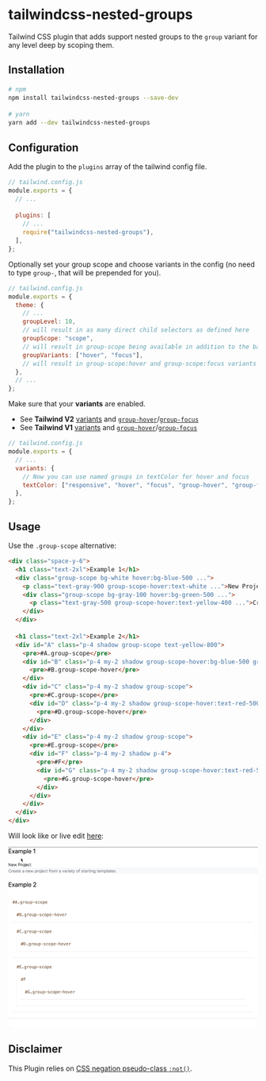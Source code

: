 # tailwindcss-nested-groups

Tailwind CSS plugin that adds support nested groups to the `group` variant for any level deep by scoping them.

## Installation

```sh
# npm
npm install tailwindcss-nested-groups --save-dev

# yarn
yarn add --dev tailwindcss-nested-groups
```

## Configuration

Add the plugin to the `plugins` array of the tailwind config file.  

```js
// tailwind.config.js
module.exports = {
  // ...

  plugins: [
    // ...
    require("tailwindcss-nested-groups"),
  ],
};
```

Optionally set your group scope and choose variants in the config (no need to type `group-`, that will be prepended for you).

```js
// tailwind.config.js
module.exports = {
  theme: {
    // ...
    groupLevel: 10,
    // will result in as many direct child selectors as defined here
    groupScope: "scope",
    // will result in group-scope being available in addition to the base group
    groupVariants: ["hover", "focus"],
    // will result in group-scope:hover and group-scope:focus variants
  },
  // ...
};
```

Make sure that your **variants** are enabled.
- See **Tailwind V2** [variants](https://tailwindcss.com/docs/configuring-variants#overview) and [`group-hover`](https://tailwindcss.com/docs/hover-focus-and-other-states#group-hover)/[`group-focus`](https://tailwindcss.com/docs/hover-focus-and-other-states#group-focus)
- See **Tailwind V1** [variants](https://v1.tailwindcss.com/docs/configuring-variants) and [`group-hover`](https://v1.tailwindcss.com/docs/pseudo-class-variants#group-hover)/[`group-focus`](https://v1.tailwindcss.com/docs/pseudo-class-variants#group-focus)

```js
// tailwind.config.js
module.exports = {
  // ...
  variants: {
    // Now you can use named groups in textColor for hover and focus
    textColor: ["responsive", "hover", "focus", "group-hover", "group-focus"],
  },
};
```

## Usage

Use the `.group-scope` alternative:

```html
<div class="space-y-6">
  <h1 class="text-2xl">Example 1</h1>
  <div class="group-scope bg-white hover:bg-blue-500 ...">
    <p class="text-gray-900 group-scope-hover:text-white ...">New Project</p>
    <div class="group-scope bg-gray-100 hover:bg-green-500 ...">
      <p class="text-gray-500 group-scope-hover:text-yellow-400 ...">Create a <span class="group-scope-hover:text-red-600">new project</span> from a variety of starting templates.</p>
    </div>
  </div>

  <h1 class="text-2xl">Example 2</h1>
  <div id="A" class="p-4 shadow group-scope text-yellow-800">
    <pre>#A.group-scope</pre>
    <div id="B" class="p-4 my-2 shadow group-scope-hover:bg-blue-500 group-scope-hover:text-white">
      <pre>#B.group-scope-hover</pre>
    </div>
    <div id="C" class="p-4 my-2 shadow group-scope">
      <pre>#C.group-scope</pre>
      <div id="D" class="p-4 my-2 shadow group-scope-hover:text-red-500">
        <pre>#D.group-scope-hover</pre>
      </div>
    </div>
    <div id="E" class="p-4 my-2 shadow group-scope">
      <pre>#E.group-scope</pre>
      <div id="F" class="p-4 my-2 shadow p-4">
        <pre>#F</pre>
        <div id="G" class="p-4 my-2 shadow group-scope-hover:text-red-500">
          <pre>#G.group-scope-hover</pre>
        </div>
      </div>
    </div>
  </div>
</div>
```

Will look like or live edit [here](https://play.tailwindcss.com/2DKQEhVtqL):

![in-action](tailwindcss-nested-groups.gif)

## Disclaimer

This Plugin relies on [CSS negation pseudo-class `:not()`](https://drafts.csswg.org/selectors-3/#negation).
